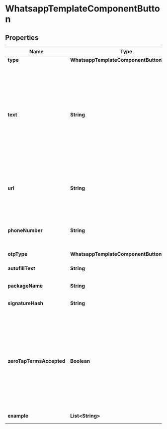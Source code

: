 

# WhatsappTemplateComponentButton


## Properties

| Name | Type | Description | Notes |
|------------ | ------------- | ------------- | -------------|
|**type** | **WhatsappTemplateComponentButtonType** |  |  |
|**text** | **String** | **Required for button type &#x60;PHONE_NUMBER&#x60; or &#x60;URL&#x60;.** Button text. For &#x60;CODE_CODE&#x60; buttons, the text is a pre-set value and cannot be customized. For &#x60;OTP&#x60; buttons, if omitted, the text will default to a pre-set value localized to the template&#39;s language. For example, &#x60;Copy Code&#x60; for English (US). If your template is using a one-tap autofill button and you supply this value, the authentication template message will display a copy code button with this text if we are unable to validate your [handshake](https://developers.facebook.com/docs/whatsapp/business-management-api/authentication-templates#handshake). Maximum 25 characters. |  [optional] |
|**url** | **String** | **Required for button type &#x60;URL&#x60;.** URL of website. There can be at most 1 variable at the end of the URL. Example: &#x60;https://www.luckyshrub.com/shop?promo&#x3D;{{1}}&#x60;. 2000 characters maximum. |  [optional] |
|**phoneNumber** | **String** | **Required for button type &#x60;PHONE_NUMBER&#x60;.** Alphanumeric string. Business phone number to be (display phone number) called when the user taps the button. 20 characters maximum. |  [optional] |
|**otpType** | **WhatsappTemplateComponentButtonOtpType** |  |  [optional] |
|**autofillText** | **String** | **One-tap buttons only.** One-tap button text. Maximum 25 characters. |  [optional] |
|**packageName** | **String** | **One-tap buttons only.** Your Android app&#39;s package name. |  [optional] |
|**signatureHash** | **String** | **One-tap buttons only.** Your app signing key hash. See [App Signing Key Hash](https://developers.facebook.com/docs/whatsapp/business-management-api/authentication-templates#app-signing-key-hash). |  [optional] |
|**zeroTapTermsAccepted** | **Boolean** | **Zero-tap buttons only.** Set to &#x60;true&#x60; to indicate that you understand that your use of zero-tap authentication is subject to the WhatsApp Business Terms of Service, and that it&#39;s your responsibility to ensure your customers expect that the code will be automatically filled in on their behalf when they choose to receive the zero-tap code through WhatsApp. If set to &#x60;false&#x60;, the template will not be created as you need to accept zero-tap terms before creating zero-tap enabled message templates. |  [optional] |
|**example** | **List&lt;String&gt;** | Sample full URL for a &#x60;URL&#x60; button with a variable. |  [optional] |



